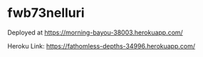 # fwb73nelluri

Deployed at https://morning-bayou-38003.herokuapp.com/

Heroku Link: https://fathomless-depths-34996.herokuapp.com/


